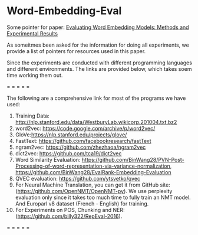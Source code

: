# Word-Embedding-Eval

Some pointer for paper: [Evaluating Word Embedding Models: Methods and Experimental Results](https://www.cambridge.org/core/journals/apsipa-transactions-on-signal-and-information-processing/article/evaluating-word-embedding-models-methods-and-experimental-results/EDF43F837150B94E71DBB36B28B85E79)

As someitmes been asked for the information for doing all experiments, we provide a list of pointers for resources used in this paper.

Since the experiments are conducted with different programming languages and different environments. The links are provided below, which takes soem time working them out.
 
= = = = =

The following are a comprehensive link for most of the programs we have used:

1. Training Data: http://nlp.stanford.edu/data/WestburyLab.wikicorp.201004.txt.bz2
2. word2vec: https://code.google.com/archive/p/word2vec/
3. GloVe:https://nlp.stanford.edu/projects/glove/
4. FastText: https://github.com/facebookresearch/fastText
5. ngram2vec: https://github.com/zhezhaoa/ngram2vec
6. dict2vec: https://github.com/tca19/dict2vec
7. Word Similarity Evaluation: https://github.com/BinWang28/PVN-Post-Processing-of-word-representation-via-variance-normalization, https://github.com/BinWang28/EvalRank-Embedding-Evaluation
8. QVEC evaluation: https://github.com/ytsvetko/qvec
9. For Neural Machine Translation, you can get it from GitHub site: (https://github.com/OpenNMT/OpenNMT-py). We use perplexity evaluation only since it takes too much time to fully train an NMT model. And Europarl v8 dataset (French - English) for training.
10. For Experiments on POS, Chunking and NER: (https://github.com/billy322/RepEval-2016). 

= = = = =
